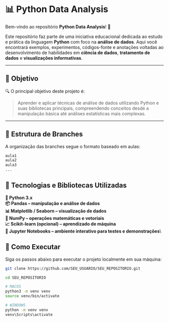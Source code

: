 # 📊 Python Data Analysis

Bem-vindo ao repositório **Python Data Analysis**! 👋

Este repositório faz parte de uma iniciativa educacional dedicada ao estudo e prática da linguagem **Python** com foco na **análise de dados**. Aqui você encontrará exemplos, experimentos, códigos-fonte e anotações voltadas ao desenvolvimento de habilidades em **ciência de dados**, **tratamento de dados** e **visualizações informativas**.

---

## 🎯 Objetivo

🔍 O principal objetivo deste projeto é:

> Aprender e aplicar técnicas de análise de dados utilizando Python e suas bibliotecas principais, compreendendo conceitos desde a manipulação básica até análises estatísticas mais complexas.

---

## 🌿 Estrutura de Branches

A organização das branches segue o formato baseado em aulas:

```bash
aula1
aula2
aula3
...
```
## 🧰 Tecnologias e Bibliotecas Utilizadas
**🐍 Python 3.x**\
**📦 Pandas – manipulação e análise de dados**\
**📊 Matplotlib / Seaborn – visualização de dados**\
**📐 NumPy – operações matemáticas e vetoriais**\
**📈 Scikit-learn (opcional) – aprendizado de máquina**\
**🧪 Jupyter Notebooks – ambiente interativo para testes e demonstrações**\

## 🚀 Como Executar

Siga os passos abaixo para executar o projeto localmente em sua máquina:

```bash
git clone https://github.com/SEU_USUARIO/SEU_REPOSITORIO.git

cd SEU_REPOSITORIO

# MACOS
python3 -m venv venv
source venv/bin/activate

# WINDOWS
python -m venv venv
venv\Scripts\activate
```



